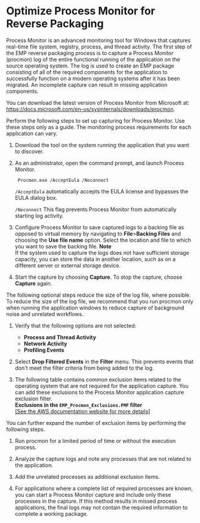 # Optimize Process Monitor for Reverse Packaging<a name="emp-procmon"></a>

Process Monitor is an advanced monitoring tool for Windows that captures real\-time file system, registry, process, and thread activity\. The first step of the EMP reverse packaging process is to capture a Process Monitor \(procmon\) log of the entire functional running of the application on the source operating system\. The log is used to create an EMP package consisting of all of the required components for the application to successfully function on a modern operating systems after it has been migrated\. An incomplete capture can result in missing application components\.

You can download the latest version of Process Monitor from Microsoft at: [https://docs\.microsoft\.com/en\-us/sysinternals/downloads/procmon](https://docs.microsoft.com/en-us/sysinternals/downloads/procmon)\.

Perform the following steps to set up capturing for Process Monitor\. Use these steps only as a guide\. The monitoring process requirements for each application can vary\.

1. Download the tool on the system running the application that you want to discover\.

1. As an administrator, open the command prompt, and launch Process Monitor\.

   ```
    Procmon.exe /AcceptEula /Noconnect
   ```

   `/AcceptEula` automatically accepts the EULA license and bypasses the EULA dialog box\.

   `/Noconnect` This flag prevents Process Monitor from automatically starting log activity\.

1. Configure Process Monitor to save captured logs to a backing file as opposed to virtual memory by navigating to **File**>**Backing Files** and choosing the **Use file name** option\. Select the location and file to which you want to save the backing file\.
**Note**  
If the system used to capture the logs does not have sufficient storage capacity, you can store the data in another location, such as on a different server or external storage device\.

1. Start the capture by choosing **Capture**\. To stop the capture, choose **Capture** again\.

The following optional steps reduce the size of the log file, where possible\. To reduce the size of the log file, we recommend that you run procmon only when running the application windows to reduce capture of background noise and unrelated workflows\. 

1. Verify that the following options are not selected:
   + **Process and Thread Activity**
   + **Network Activity**
   + **Profiling Events**

1. Select **Drop Filtered Events** in the **Filter** menu\. This prevents events that don't meet the filter criteria from being added to the log\.

1. The following table contains common exclusion items related to the operating system that are not required for the application capture\. You can add these exclusions to the Process Monitor application capture exclusion filter\.  
**Exclusions in the `EMP_Procmon_Exclusions.PMF` filter**    
[\[See the AWS documentation website for more details\]](http://docs.aws.amazon.com/emp/latest/userguide/emp-procmon.html)

You can further expand the number of exclusion items by performing the following steps\.

1. Run procmon for a limited period of time or without the execution process\.

1. Analyze the capture logs and note any processes that are not related to the application\.

1. Add the unrelated processes as additional exclusion items\.

1. For applications where a complete list of required processes are known, you can start a Process Monitor capture and include only these processes in the capture\. If this method results in missed process applications, the final logs may not contain the required information to complete a working package\.
